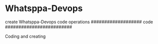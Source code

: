 # Whatsppa-Devops
create Whatsppa-Devops code operations 
################### code #########################

Coding and creating 
